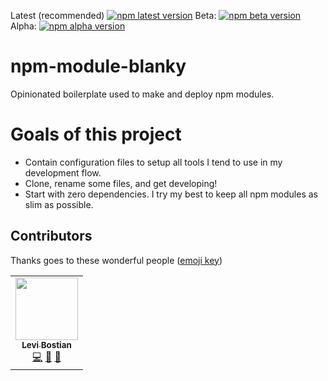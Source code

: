[npm]: https://www.npmjs.com/package/levibostian/npm-module-blanky

Latest (recommended) [![npm latest version](https://img.shields.io/npm/v/levibostian/npm-module-blanky/latest.svg)][npm]
Beta: [![npm beta version](https://img.shields.io/npm/v/levibostian/npm-module-blanky/beta.svg)][npm]
Alpha: [![npm alpha version](https://img.shields.io/npm/v/levibostian/npm-module-blanky/alpha.svg)][npm]

# npm-module-blanky

Opinionated boilerplate used to make and deploy npm modules.

# Goals of this project

- Contain configuration files to setup all tools I tend to use in my development flow.
- Clone, rename some files, and get developing!
- Start with zero dependencies. I try my best to keep all npm modules as slim as possible.

## Contributors

Thanks goes to these wonderful people ([emoji key](https://allcontributors.org/docs/en/emoji-key))

<!-- ALL-CONTRIBUTORS-LIST:START - Do not remove or modify this section -->
<!-- prettier-ignore-start -->
<!-- markdownlint-disable -->
<table>
  <tr>
    <td align="center"><a href="https://github.com/levibostian"><img src="https://avatars1.githubusercontent.com/u/2041082?v=4" width="100px;" alt=""/><br /><sub><b>Levi Bostian</b></sub></a><br /><a href="https://github.com/levibostian/npm-module-blanky/commits?author=levibostian" title="Code">💻</a> <a href="https://github.com/levibostian/npm-module-blanky/commits?author=levibostian" title="Documentation">📖</a> <a href="#maintenance-levibostian" title="Maintenance">🚧</a></td>
  </tr>
</table>

<!-- markdownlint-enable -->
<!-- prettier-ignore-end -->

<!-- ALL-CONTRIBUTORS-LIST:END -->
